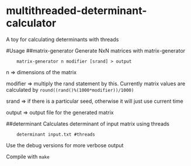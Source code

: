 # multithreaded-determinant-calculator
A toy for calculating determinants with threads

#Usage
##matrix-generator
Generate NxN matrices with matrix-generator
```
	matrix-generator n modifier [srand] > output
```
n => dimensions of the matrix

modifier => multiply the rand statement by this. Currently matrix values are calculated by `round((rand()%(1000*modifier))/1000)`

srand => if there is a particular seed, otherwise it will just use current time

output => output file for the generated matrix


##determinant
Calculates determinant of input matrix using threads
```
	determinant input.txt #threads
```
Use the debug versions for more verbose output

Compile with `make` 